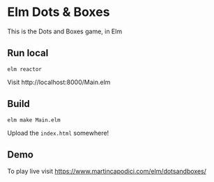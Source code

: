 # Elm Dots & Boxes

This is the Dots and Boxes game, in Elm

## Run local

```
elm reactor
```

Visit http://localhost:8000/Main.elm

## Build

```
elm make Main.elm
```

Upload the `index.html` somewhere!

## Demo

To play live visit https://www.martincapodici.com/elm/dotsandboxes/
